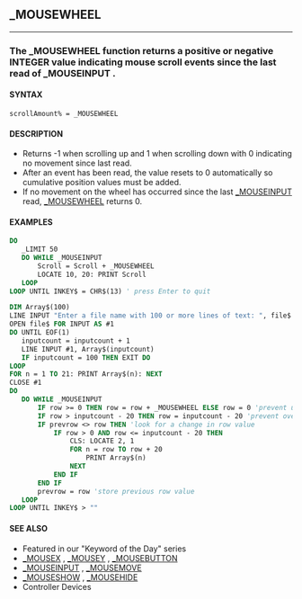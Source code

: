## _MOUSEWHEEL
---

### The _MOUSEWHEEL function returns a positive or negative INTEGER value indicating mouse scroll events since the last read of _MOUSEINPUT .

#### SYNTAX

`scrollAmount% = _MOUSEWHEEL`

#### DESCRIPTION
* Returns -1 when scrolling up and 1 when scrolling down with 0 indicating no movement since last read.
* After an event has been read, the value resets to 0 automatically so cumulative position values must be added.
* If no movement on the wheel has occurred since the last [_MOUSEINPUT](./_MOUSEINPUT.md) read, [_MOUSEWHEEL](./_MOUSEWHEEL.md) returns 0.


#### EXAMPLES
```vb
DO
   _LIMIT 50
   DO WHILE _MOUSEINPUT
       Scroll = Scroll + _MOUSEWHEEL
       LOCATE 10, 20: PRINT Scroll
   LOOP
LOOP UNTIL INKEY$ = CHR$(13) ' press Enter to quit
```
  
```vb
DIM Array$(100)
LINE INPUT "Enter a file name with 100 or more lines of text: ", file$
OPEN file$ FOR INPUT AS #1
DO UNTIL EOF(1)
   inputcount = inputcount + 1
   LINE INPUT #1, Array$(inputcount)
   IF inputcount = 100 THEN EXIT DO
LOOP
FOR n = 1 TO 21: PRINT Array$(n): NEXT
CLOSE #1
DO
   DO WHILE _MOUSEINPUT
       IF row >= 0 THEN row = row + _MOUSEWHEEL ELSE row = 0 'prevent under scrolling
       IF row > inputcount - 20 THEN row = inputcount - 20 'prevent over scrolling
       IF prevrow <> row THEN 'look for a change in row value
           IF row > 0 AND row <= inputcount - 20 THEN
               CLS: LOCATE 2, 1
               FOR n = row TO row + 20
                   PRINT Array$(n)
               NEXT
           END IF
       END IF
       prevrow = row 'store previous row value
   LOOP
LOOP UNTIL INKEY$ > ""
```
  


#### SEE ALSO
* Featured in our "Keyword of the Day" series
* [_MOUSEX](./_MOUSEX.md) , [_MOUSEY](./_MOUSEY.md) , [_MOUSEBUTTON](./_MOUSEBUTTON.md)
* [_MOUSEINPUT](./_MOUSEINPUT.md) , [_MOUSEMOVE](./_MOUSEMOVE.md)
* [_MOUSESHOW](./_MOUSESHOW.md) , [_MOUSEHIDE](./_MOUSEHIDE.md)
* Controller Devices
